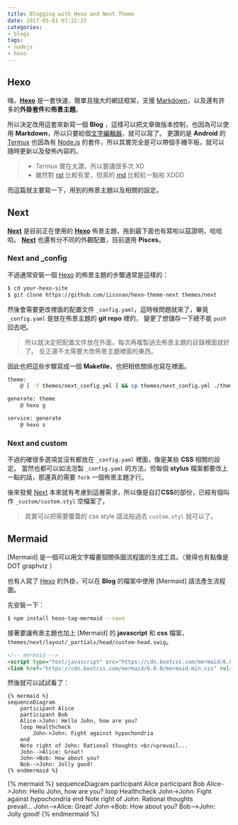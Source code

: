 ```yaml
---
title: Blogging with Hexo and Next Theme
date: 2017-05-01 07:22:23
categories:
- blogs
tags:
- nodejs
- hexo
---
```


## Hexo

嗨，**[Hexo]** 是一套快速、簡單且強大的網誌框架，支援 [Markdown]，以及還有許多的**外掛套件**和**佈景主題**。

所以決定改用這套來新寫一個 **Blog** ，這樣可以把文章做版本控制，也因為可以使用 **Markdown**，所以只要給個[文字編輯器]，就可以寫了。
更讚的是 **Android** 的 [Termux] 也因為有 [Node.js] 的套件，所以其實完全是可以帶個手機平板，就可以隨時更新以及發佈內容的。

> - *Termux* 實在太讚，所以要講很多次 XD
> - 雖然對 [rst] 比較有愛，但真的 [md] 比較紅一點啦 XDDD

而這篇就主要寫一下，用到的佈景主題以及相關的設定。

## Next

**[Next]** 是目前正在使用的 **[Hexo]** 佈景主題，拖到最下面也有寫啦以茲證明，哈哈哈。
**[Next]** 也還有分不同的外觀配置，目前選用 **Pisces**。

### Next and _config

不過通常安裝一個 [Hexo] 的佈景主題的步驟通常是這樣的：

```sh
$ cd your-hexo-site
$ git clone https://github.com/iissnan/hexo-theme-next themes/next
```

然後會需要更改裡面的配置文件 `_config.yaml`，這時候問題就來了，畢竟 `_config.yaml` 是放在佈景主題的 **git repo** 裡的，
變更了想儲存一下總不能 `push` 回去吧。

> 所以就決定把配置文件放在外面，每次再複製過去佈景主題的目錄裡面就好了。
> 反正還不太需要大改佈景主題裡面的東西。

因此也把這些步驟寫成一個 **Makefile**，也把相依關係也寫在裡面。

```sh
theme:
	@ [ -f themes/next_config.yml ] && cp themes/next_config.yml ./themes/next/_config.yml

generate: theme
	@ hexo g

service: generate
	@ hexo s
```

### Next and custom

不過的確很多選項並沒有都放在 `_config.yaml` 裡面，像是某些 **CSS** 相關的設定。
當然也都可以如法泡製 `_config.yaml` 的方法，但每個 **stylus** 檔案都要改上一點的話，那還真的需要 `fork` 一個佈景主題才行。

後來發覺 [Next] 本來就有考慮到這層需求，所以像是自訂**CSS**的部份，已經有個叫作 `_custom/custom.styl` 空檔案了，

> 其實可以把需要覆蓋的 css style 語法貼過去 `custom.styl` 就可以了。


## Mermaid

[Mermaid] 是一個可以用文字檔畫個關係圖流程圖的生成工具。（覺得也有點像是 DOT graphviz ）

也有人寫了 [Hexo] 的外掛，可以在 **Blog** 的檔案中使用 [Mermaid] 語法產生流程圖。

先安裝一下：
```sh
$ npm install hexo-tag-mermaid --save
```

接著要讓佈景主題也加上 [Mermaid] 的 **javascript** 和 **css** 檔案，`themes/next/layout/_partials/head/custom-head.swig`。

```html
<!-- mermaid -->
<script type="text/javascript" src="https://cdn.bootcss.com/mermaid/6.0.0/mermaid.min.js" charset="utf-8"></script>
<link href="https://cdn.bootcss.com/mermaid/6.0.0/mermaid.min.css" rel="stylesheet" type="text/css" />
```

然後就可以試試看了：

```mermaid
{% mermaid %}
sequenceDiagram
    participant Alice
    participant Bob
    Alice->John: Hello John, how are you?
    loop Healthcheck
        John->John: Fight against hypochondria
    end
    Note right of John: Rational thoughts <br/>prevail...
    John-->Alice: Great!
    John->Bob: How about you?
    Bob-->John: Jolly good!
{% endmermaid %}
```

{% mermaid %}
sequenceDiagram
    participant Alice
    participant Bob
    Alice->John: Hello John, how are you?
    loop Healthcheck
        John->John: Fight against hypochondria
    end
    Note right of John: Rational thoughts <br/>prevail...
    John-->Alice: Great!
    John->Bob: How about you?
    Bob-->John: Jolly good!
{% endmermaid %}


[Hexo]: https://hexo.io/zh-tw/
[Markdown]: https://zh.wikipedia.org/wiki/Markdown
[文字編輯器]: http://www.vim.org/
[md]: https://zh.wikipedia.org/wiki/Markdown
[Termux]: https://termux.com/
[Node.js]: https://nodejs.org/en/
[rst]: http://docutils.sourceforge.net/rst.html
[Next]: http://theme-next.iissnan.com/
